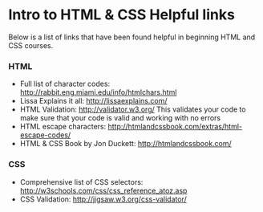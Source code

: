# Intro to HTML &amp; CSS Helpful links

Below is a list of links that have been found helpful in beginning HTML and CSS courses.

### HTML
* Full list of character codes: http://rabbit.eng.miami.edu/info/htmlchars.html
* Lissa Explains it all: http://lissaexplains.com/
* HTML Validation: http://validator.w3.org/
This validates your code to make sure that your code is valid and working with no errors
* HTML escape characters: http://htmlandcssbook.com/extras/html-escape-codes/
* HTML & CSS Book by Jon Duckett: http://htmlandcssbook.com/


### CSS
* Comprehensive list of CSS selectors: http://w3schools.com/css/css_reference_atoz.asp
* CSS Validation: http://jigsaw.w3.org/css-validator/
